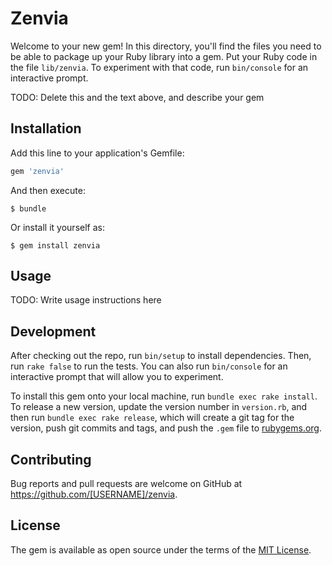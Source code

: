 # Zenvia

Welcome to your new gem! In this directory, you'll find the files you need to be able to package up your Ruby library into a gem. Put your Ruby code in the file `lib/zenvia`. To experiment with that code, run `bin/console` for an interactive prompt.

TODO: Delete this and the text above, and describe your gem

## Installation

Add this line to your application's Gemfile:

```ruby
gem 'zenvia'
```

And then execute:

    $ bundle

Or install it yourself as:

    $ gem install zenvia

## Usage

TODO: Write usage instructions here

## Development

After checking out the repo, run `bin/setup` to install dependencies. Then, run `rake false` to run the tests. You can also run `bin/console` for an interactive prompt that will allow you to experiment.

To install this gem onto your local machine, run `bundle exec rake install`. To release a new version, update the version number in `version.rb`, and then run `bundle exec rake release`, which will create a git tag for the version, push git commits and tags, and push the `.gem` file to [rubygems.org](https://rubygems.org).

## Contributing

Bug reports and pull requests are welcome on GitHub at https://github.com/[USERNAME]/zenvia.


## License

The gem is available as open source under the terms of the [MIT License](http://opensource.org/licenses/MIT).

